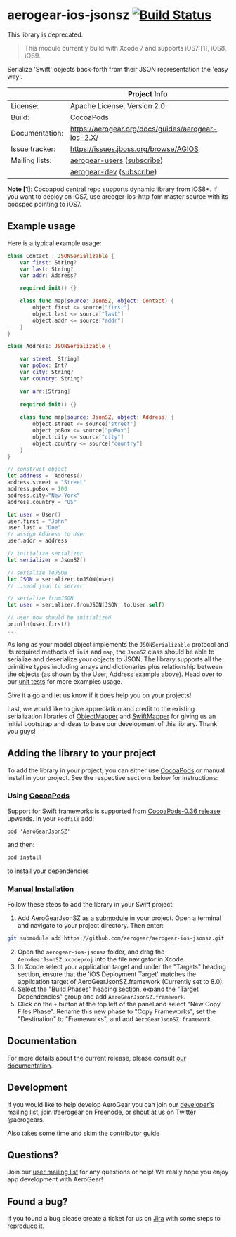 # aerogear-ios-jsonsz [![Build Status](https://travis-ci.org/aerogear/aerogear-ios-jsonsz.png)](https://travis-ci.org/aerogear/aerogear-ios-jsonsz)

This library is deprecated.


> This module currently build with Xcode 7 and supports iOS7 [1], iOS8, iOS9.

Serialize 'Swift' objects back-forth from their JSON representation the 'easy way'.

|                 | Project Info  |
| --------------- | ------------- |
| License:        | Apache License, Version 2.0  |
| Build:          | CocoaPods  |
| Documentation:  | https://aerogear.org/docs/guides/aerogear-ios-2.X/ |
| Issue tracker:  | https://issues.jboss.org/browse/AGIOS  |
| Mailing lists:  | [aerogear-users](http://aerogear-users.1116366.n5.nabble.com/) ([subscribe](https://lists.jboss.org/mailman/listinfo/aerogear-users))  |
|                 | [aerogear-dev](http://aerogear-dev.1069024.n5.nabble.com/) ([subscribe](https://lists.jboss.org/mailman/listinfo/aerogear-dev))  |

**Note [1]**: Cocoapod central repo supports dynamic library from iOS8+. If you want to deploy on iOS7, use areoger-ios-http fom master source with its podspec pointing to iOS7.

## Example usage
Here is a typical example usage:

```swift
class Contact : JSONSerializable {
    var first: String?  
    var last: String?   
    var addr: Address?

    required init() {}

    class func map(source: JsonSZ, object: Contact) {
        object.first <= source["first"]
        object.last <= source["last"]
        object.addr <= source["addr"]
    }
}

class Address: JSONSerializable {

    var street: String?
    var poBox: Int?
    var city: String?
    var country: String?

    var arr:[String]
    
    required init() {}
    
    class func map(source: JsonSZ, object: Address) {
        object.street <= source["street"]
        object.poBox <= source["poBox"]
        object.city <= source["city"]
        object.country <= source["country"]
    }
}

// construct object
let address =  Address()
address.street = "Street"
address.poBox = 100
address.city="New York"
address.country = "US"

let user = User()
user.first = "John"
user.last = "Doe"
// assign Address to User
user.addr = address

// initialize serializer
let serializer = JsonSZ()

// serialize ToJSON
let JSON = serializer.toJSON(user)
// ..send json to server

// serialize fromJSON
let user = serializer.fromJSON(JSON, to:User.self)

// user now should be initialized
println(user.first!)
...
```

As long as your model object implements the ```JSONSerializable``` protocol and its required methods of ```init``` and ```map```, the ```JsonSZ``` class should be able to serialize and deserialize your objects to JSON. The library supports all the primitive types including arrays and dictionaries plus relationship between the objects (as shown by the User, Address example above). Head over to our [unit tests](https://github.com/aerogear/aerogear-ios-jsonsz/blob/master/AeroGearJsonSZTests/AeroGearJsonSZTests.swift) for more examples usage.

Give it a go and let us know if it does help you on your projects!

Last, we would like to give appreciation and credit to the existing serialization libraries of [ObjectMapper](https://github.com/Hearst-DD/ObjectMapper) and [SwiftMapper](https://github.com/kam800/SwiftMapper) for giving us an initial bootstrap and ideas to base our development of this library. Thank you guys!

## Adding the library to your project 
To add the library in your project, you can either use [CocoaPods](http://cocoapods.org) or manual install in your project. See the respective sections below for instructions:

### Using [CocoaPods](http://cocoapods.org)
Support for Swift frameworks is supported from [CocoaPods-0.36 release](http://blog.cocoapods.org/CocoaPods-0.36/) upwards. In your ```Podfile``` add:

```
pod 'AeroGearJsonSZ'
```

and then:

```bash
pod install
```

to install your dependencies

### Manual Installation
Follow these steps to add the library in your Swift project:

1. Add AeroGearJsonSZ as a [submodule](http://git-scm.com/docs/git-submodule) in your project. Open a terminal and navigate to your project directory. Then enter:
```bash
git submodule add https://github.com/aerogear/aerogear-ios-jsonsz.git
```
2. Open the `aerogear-ios-jsonsz` folder, and drag the `AeroGearJsonSZ.xcodeproj` into the file navigator in Xcode.
3. In Xcode select your application target  and under the "Targets" heading section, ensure that the 'iOS  Deployment Target'  matches the application target of AeroGearJsonSZ.framework (Currently set to 8.0).
5. Select the  "Build Phases"  heading section,  expand the "Target Dependencies" group and add  `AeroGearJsonSZ.framework`.
7. Click on the `+` button at the top left of the panel and select "New Copy Files Phase". Rename this new phase to "Copy Frameworks", set the "Destination" to "Frameworks", and add `AeroGearJsonSZ.framework`.

## Documentation

For more details about the current release, please consult [our documentation](https://aerogear.org/docs/guides/aerogear-ios-2.X/).

## Development

If you would like to help develop AeroGear you can join our [developer's mailing list](https://lists.jboss.org/mailman/listinfo/aerogear-dev), join #aerogear on Freenode, or shout at us on Twitter @aerogears.

Also takes some time and skim the [contributor guide](http://aerogear.org/docs/guides/Contributing/)

## Questions?

Join our [user mailing list](https://lists.jboss.org/mailman/listinfo/aerogear-users) for any questions or help! We really hope you enjoy app development with AeroGear!

## Found a bug?

If you found a bug please create a ticket for us on [Jira](https://issues.jboss.org/browse/AGIOS) with some steps to reproduce it.
